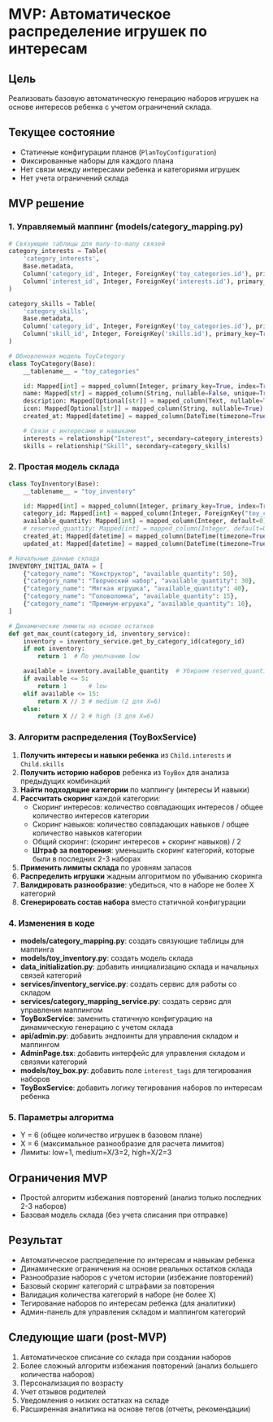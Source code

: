# MVP: Автоматическое распределение игрушек по интересам

## Цель

Реализовать базовую автоматическую генерацию наборов игрушек на основе интересов ребенка с учетом ограничений склада.

## Текущее состояние

- Статичные конфигурации планов (`PlanToyConfiguration`)
- Фиксированные наборы для каждого плана
- Нет связи между интересами ребенка и категориями игрушек
- Нет учета ограничений склада

## MVP решение

### 1. Управляемый маппинг (models/category_mapping.py)

```python
# Связующие таблицы для many-to-many связей
category_interests = Table(
    'category_interests',
    Base.metadata,
    Column('category_id', Integer, ForeignKey('toy_categories.id'), primary_key=True),
    Column('interest_id', Integer, ForeignKey('interests.id'), primary_key=True)
)

category_skills = Table(
    'category_skills',
    Base.metadata,
    Column('category_id', Integer, ForeignKey('toy_categories.id'), primary_key=True),
    Column('skill_id', Integer, ForeignKey('skills.id'), primary_key=True)
)

# Обновленная модель ToyCategory
class ToyCategory(Base):
    __tablename__ = "toy_categories"

    id: Mapped[int] = mapped_column(Integer, primary_key=True, index=True)
    name: Mapped[str] = mapped_column(String, nullable=False, unique=True)
    description: Mapped[Optional[str]] = mapped_column(Text, nullable=True)
    icon: Mapped[Optional[str]] = mapped_column(String, nullable=True)
    created_at: Mapped[datetime] = mapped_column(DateTime(timezone=True), default=func.now())

    # Связи с интересами и навыками
    interests = relationship("Interest", secondary=category_interests)
    skills = relationship("Skill", secondary=category_skills)
```

### 2. Простая модель склада

```python
class ToyInventory(Base):
    __tablename__ = "toy_inventory"

    id: Mapped[int] = mapped_column(Integer, primary_key=True, index=True)
    category_id: Mapped[int] = mapped_column(Integer, ForeignKey("toy_categories.id"), nullable=False)
    available_quantity: Mapped[int] = mapped_column(Integer, default=0)  # Доступно на складе
    # reserved_quantity: Mapped[int] = mapped_column(Integer, default=0)   # Зарезервировано в наборах (для будущего)
    created_at: Mapped[datetime] = mapped_column(DateTime(timezone=True), default=func.now())
    updated_at: Mapped[datetime] = mapped_column(DateTime(timezone=True), onupdate=func.now())

# Начальные данные склада
INVENTORY_INITIAL_DATA = [
    {"category_name": "Конструктор", "available_quantity": 50},
    {"category_name": "Творческий набор", "available_quantity": 30},
    {"category_name": "Мягкая игрушка", "available_quantity": 40},
    {"category_name": "Головоломка", "available_quantity": 15},
    {"category_name": "Премиум-игрушка", "available_quantity": 10},
]

# Динамические лимиты на основе остатков
def get_max_count(category_id, inventory_service):
    inventory = inventory_service.get_by_category_id(category_id)
    if not inventory:
        return 1  # По умолчанию low

    available = inventory.available_quantity  # Убираем reserved_quantity для MVP
    if available <= 5:
        return 1      # low
    elif available <= 15:
        return X // 3 # medium (2 для X=6)
    else:
        return X // 2 # high (3 для X=6)
```

### 3. Алгоритм распределения (ToyBoxService)

1. **Получить интересы и навыки ребенка** из `Child.interests` и `Child.skills`
2. **Получить историю наборов** ребенка из `ToyBox` для анализа предыдущих комбинаций
3. **Найти подходящие категории** по маппингу (интересы И навыки)
4. **Рассчитать скоринг** каждой категории:
   - Скоринг интересов: количество совпадающих интересов / общее количество интересов категории
   - Скоринг навыков: количество совпадающих навыков / общее количество навыков категории
   - Общий скоринг: (скоринг интересов + скоринг навыков) / 2
   - **Штраф за повторения**: уменьшить скоринг категорий, которые были в последних 2-3 наборах
5. **Применить лимиты склада** по уровням запасов
6. **Распределить игрушки** жадным алгоритмом по убыванию скоринга
7. **Валидировать разнообразие**: убедиться, что в наборе не более X категорий
8. **Сгенерировать состав набора** вместо статичной конфигурации

### 4. Изменения в коде

- **models/category_mapping.py**: создать связующие таблицы для маппинга
- **models/toy_inventory.py**: создать модель склада
- **data_initialization.py**: добавить инициализацию склада и начальных связей категорий
- **services/inventory_service.py**: создать сервис для работы со складом
- **services/category_mapping_service.py**: создать сервис для управления маппингом
- **ToyBoxService**: заменить статичную конфигурацию на динамическую генерацию с учетом склада
- **api/admin.py**: добавить эндпоинты для управления складом и маппингом
- **AdminPage.tsx**: добавить интерфейс для управления складом и связями категорий
- **models/toy_box.py**: добавить поле `interest_tags` для тегирования наборов
- **ToyBoxService**: добавить логику тегирования наборов по интересам ребенка

### 5. Параметры алгоритма

- Y = 6 (общее количество игрушек в базовом плане)
- X = 6 (максимальное разнообразие для расчета лимитов)
- Лимиты: low=1, medium=X/3=2, high=X/2=3

## Ограничения MVP

- Простой алгоритм избежания повторений (анализ только последних 2-3 наборов)
- Базовая модель склада (без учета списания при отправке)

## Результат

- Автоматическое распределение по интересам и навыкам ребенка
- Динамические ограничения на основе реальных остатков склада
- Разнообразие наборов с учетом истории (избежание повторений)
- Базовый скоринг категорий с штрафами за повторения
- Валидация количества категорий в наборе (не более X)
- Тегирование наборов по интересам ребенка (для аналитики)
- Админ-панель для управления складом и маппингом категорий

## Следующие шаги (post-MVP)

1. Автоматическое списание со склада при создании наборов
2. Более сложный алгоритм избежания повторений (анализ большего количества наборов)
3. Персонализация по возрасту
4. Учет отзывов родителей
5. Уведомления о низких остатках на складе
6. Расширенная аналитика на основе тегов (отчеты, рекомендации)

